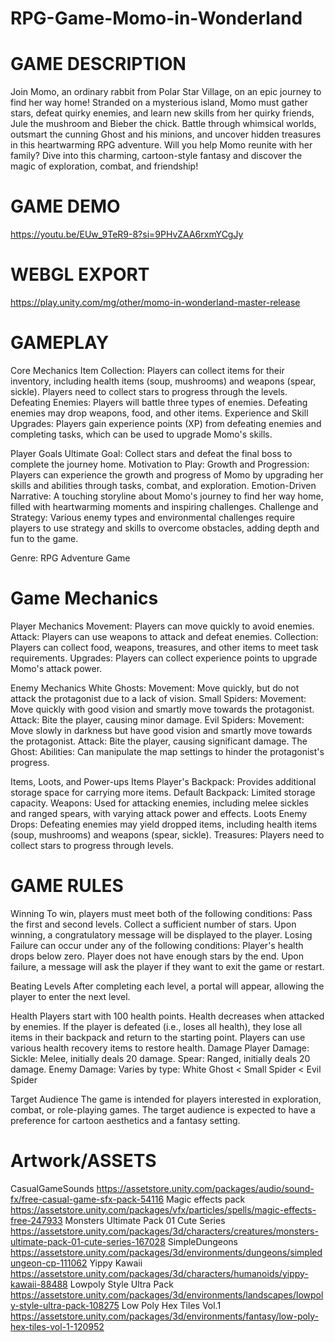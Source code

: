 # RPG-Game-Momo-in-Wonderland

# GAME DESCRIPTION

Join Momo, an ordinary rabbit from Polar Star Village, on an epic journey to find her way home! Stranded on a mysterious island, Momo must gather stars, defeat quirky enemies, and learn new skills from her quirky friends, Jule the mushroom and Bieber the chick. Battle through whimsical worlds, outsmart the cunning Ghost and his minions, and uncover hidden treasures in this heartwarming RPG adventure. Will you help Momo reunite with her family? Dive into this charming, cartoon-style fantasy and discover the magic of exploration, combat, and friendship!

# GAME DEMO
https://youtu.be/EUw_9TeR9-8?si=9PHvZAA6rxmYCgJy

# WEBGL EXPORT
https://play.unity.com/mg/other/momo-in-wonderland-master-release 


# GAMEPLAY
Core Mechanics
Item Collection:
Players can collect items for their inventory, including health items (soup, mushrooms) and weapons (spear, sickle).
Players need to collect stars to progress through the levels.
Defeating Enemies:
Players will battle three types of enemies. Defeating enemies may drop weapons, food, and other items.
Experience and Skill Upgrades:
Players gain experience points (XP) from defeating enemies and completing tasks, which can be used to upgrade Momo's skills.

Player Goals
Ultimate Goal:
Collect stars and defeat the final boss to complete the journey home.
Motivation to Play:
Growth and Progression: Players can experience the growth and progress of Momo by upgrading her skills and abilities through tasks, combat, and exploration.
Emotion-Driven Narrative: A touching storyline about Momo's journey to find her way home, filled with heartwarming moments and inspiring challenges.
Challenge and Strategy: Various enemy types and environmental challenges require players to use strategy and skills to overcome obstacles, adding depth and fun to the game.

Genre: RPG Adventure Game



# Game Mechanics
Player Mechanics
Movement: Players can move quickly to avoid enemies.
Attack: Players can use weapons to attack and defeat enemies.
Collection: Players can collect food, weapons, treasures, and other items to meet task requirements.
Upgrades: Players can collect experience points to upgrade Momo's attack power.

Enemy Mechanics
White Ghosts:
Movement: Move quickly, but do not attack the protagonist due to a lack of vision.
Small Spiders:
Movement: Move quickly with good vision and smartly move towards the protagonist.
Attack: Bite the player, causing minor damage.
Evil Spiders:
Movement: Move slowly in darkness but have good vision and smartly move towards the protagonist.
Attack: Bite the player, causing significant damage.
The Ghost:
Abilities: Can manipulate the map settings to hinder the protagonist's progress.


Items, Loots, and Power-ups
Items
Player's Backpack:
Provides additional storage space for carrying more items.
Default Backpack: Limited storage capacity.
Weapons:
Used for attacking enemies, including melee sickles and ranged spears, with varying attack power and effects.
Loots
Enemy Drops:
Defeating enemies may yield dropped items, including health items (soup, mushrooms) and weapons (spear, sickle).
Treasures:
Players need to collect stars to progress through levels.

# GAME RULES
Winning
To win, players must meet both of the following conditions:
Pass the first and second levels.
Collect a sufficient number of stars.
Upon winning, a congratulatory message will be displayed to the player.
Losing
Failure can occur under any of the following conditions:
Player's health drops below zero.
Player does not have enough stars by the end.
Upon failure, a message will ask the player if they want to exit the game or restart.

Beating Levels
After completing each level, a portal will appear, allowing the player to enter the next level.

Health
Players start with 100 health points.
Health decreases when attacked by enemies.
If the player is defeated (i.e., loses all health), they lose all items in their backpack and return to the starting point. Players can use various health recovery items to restore health.
Damage
Player Damage:
Sickle: Melee, initially deals 20 damage.
Spear: Ranged, initially deals 20 damage.
Enemy Damage:
Varies by type:
White Ghost < Small Spider < Evil Spider

Target Audience
The game is intended for players interested in exploration, combat, or role-playing games. The target audience is expected to have a preference for cartoon aesthetics and a fantasy setting.

# Artwork/ASSETS
CasualGameSounds
https://assetstore.unity.com/packages/audio/sound-fx/free-casual-game-sfx-pack-54116 
Magic effects pack
https://assetstore.unity.com/packages/vfx/particles/spells/magic-effects-free-247933 
Monsters Ultimate Pack 01 Cute Series
https://assetstore.unity.com/packages/3d/characters/creatures/monsters-ultimate-pack-01-cute-series-167028 
SimpleDungeons
https://assetstore.unity.com/packages/3d/environments/dungeons/simpledungeon-cp-111062 
Yippy Kawaii
https://assetstore.unity.com/packages/3d/characters/humanoids/yippy-kawaii-88488 
Lowpoly Style Ultra Pack
https://assetstore.unity.com/packages/3d/environments/landscapes/lowpoly-style-ultra-pack-108275 
Low Poly Hex Tiles Vol.1
https://assetstore.unity.com/packages/3d/environments/fantasy/low-poly-hex-tiles-vol-1-120952 




